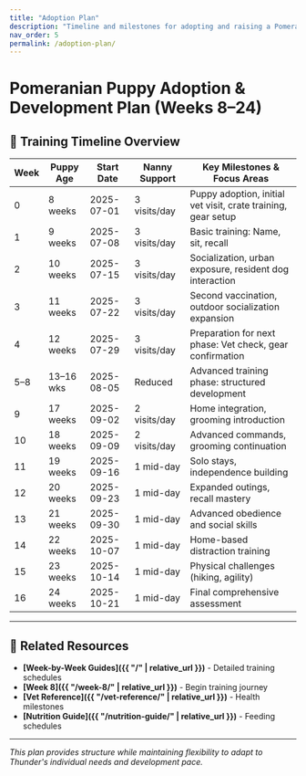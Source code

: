 ```yaml
---
title: "Adoption Plan"
description: "Timeline and milestones for adopting and raising a Pomeranian puppy"
nav_order: 5
permalink: /adoption-plan/
---
```


# Pomeranian Puppy Adoption & Development Plan (Weeks 8–24)

## 📅 Training Timeline Overview

| Week | Puppy Age  | Start Date   | Nanny Support | Key Milestones & Focus Areas |
|------|------------|--------------|---------------|-------------------------------|
| 0    | 8 weeks    | 2025-07-01   | 3 visits/day  | Puppy adoption, initial vet visit, crate training, gear setup |
| 1    | 9 weeks    | 2025-07-08   | 3 visits/day  | Basic training: Name, sit, recall |
| 2    | 10 weeks   | 2025-07-15   | 3 visits/day  | Socialization, urban exposure, resident dog interaction |
| 3    | 11 weeks   | 2025-07-22   | 3 visits/day  | Second vaccination, outdoor socialization expansion |
| 4    | 12 weeks   | 2025-07-29   | 3 visits/day  | Preparation for next phase: Vet check, gear confirmation |
| 5–8  | 13–16 wks  | 2025-08-05   | Reduced      | Advanced training phase: structured development |
| 9    | 17 weeks   | 2025-09-02   | 2 visits/day  | Home integration, grooming introduction |
| 10   | 18 weeks   | 2025-09-09   | 2 visits/day  | Advanced commands, grooming continuation |
| 11   | 19 weeks   | 2025-09-16   | 1 mid-day    | Solo stays, independence building |
| 12   | 20 weeks   | 2025-09-23   | 1 mid-day    | Expanded outings, recall mastery |
| 13   | 21 weeks   | 2025-09-30   | 1 mid-day    | Advanced obedience and social skills |
| 14   | 22 weeks   | 2025-10-07   | 1 mid-day    | Home-based distraction training |
| 15   | 23 weeks   | 2025-10-14   | 1 mid-day    | Physical challenges (hiking, agility) |
| 16   | 24 weeks   | 2025-10-21   | 1 mid-day    | Final comprehensive assessment |



---

## 🔗 Related Resources

- **[Week-by-Week Guides]({{ "/" | relative_url }})** - Detailed training schedules
- **[Week 8]({{ "/week-8/" | relative_url }})** - Begin training journey
- **[Vet Reference]({{ "/vet-reference/" | relative_url }})** - Health milestones
- **[Nutrition Guide]({{ "/nutrition-guide/" | relative_url }})** - Feeding schedules

---

*This plan provides structure while maintaining flexibility to adapt to Thunder's individual needs and development pace.*
